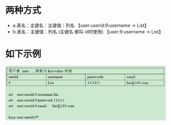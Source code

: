 # 两种方式

- a.表名：主键名：主键值：列名 【user:userid:9:username  -> List】
- b.表名：主键值：列名 (主键名 都叫 id时使用) 【user:9:username  -> List】

# 如下示例
![](/assets/487276-20170418171525227-181073622.jpg)